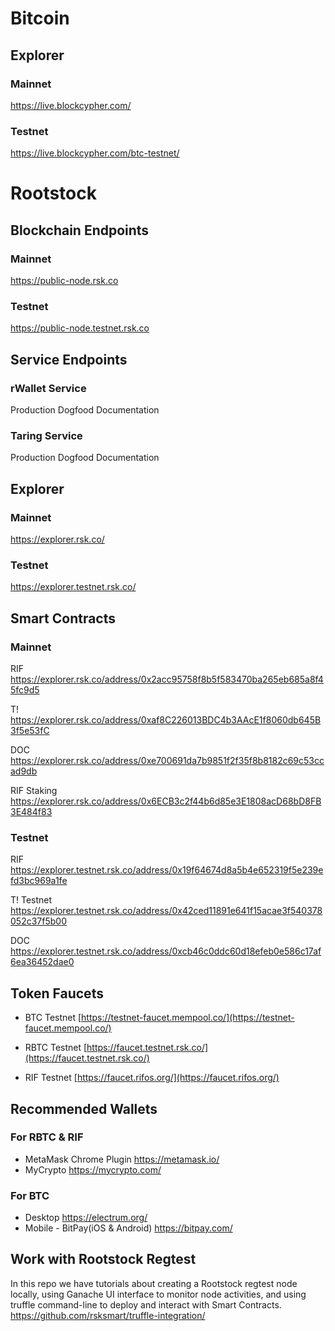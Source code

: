 # Bitcoin

## Explorer

### Mainnet
https://live.blockcypher.com/

### Testnet
https://live.blockcypher.com/btc-testnet/

# Rootstock

## Blockchain Endpoints

### Mainnet
https://public-node.rsk.co

### Testnet
https://public-node.testnet.rsk.co

## Service Endpoints
### rWallet Service
Production
Dogfood
Documentation

### Taring Service
Production
Dogfood
Documentation

## Explorer

### Mainnet
https://explorer.rsk.co/

### Testnet
https://explorer.testnet.rsk.co/

## Smart Contracts

### Mainnet
RIF
https://explorer.rsk.co/address/0x2acc95758f8b5f583470ba265eb685a8f45fc9d5

T!
https://explorer.rsk.co/address/0xaf8C226013BDC4b3AAcE1f8060db645B3f5e53fC

DOC
https://explorer.rsk.co/address/0xe700691da7b9851f2f35f8b8182c69c53ccad9db

RIF Staking
https://explorer.rsk.co/address/0x6ECB3c2f44b6d85e3E1808acD68bD8FB3E484f83

### Testnet
RIF
https://explorer.testnet.rsk.co/address/0x19f64674d8a5b4e652319f5e239efd3bc969a1fe

T! Testnet
https://explorer.testnet.rsk.co/address/0x42ced11891e641f15acae3f540378052c37f5b00

DOC
https://explorer.testnet.rsk.co/address/0xcb46c0ddc60d18efeb0e586c17af6ea36452dae0


## Token Faucets
- BTC Testnet [https://testnet-faucet.mempool.co/](https://testnet-faucet.mempool.co/)

- RBTC Testnet [https://faucet.testnet.rsk.co/](https://faucet.testnet.rsk.co/)

- RIF Testnet [https://faucet.rifos.org/](https://faucet.rifos.org/)

## Recommended Wallets
### For RBTC & RIF
- MetaMask Chrome Plugin https://metamask.io/
- MyCrypto https://mycrypto.com/

### For BTC
- Desktop https://electrum.org/
- Mobile - BitPay(iOS & Android) https://bitpay.com/

## Work with Rootstock Regtest
In this repo we have tutorials about creating a Rootstock regtest node locally, using Ganache UI interface to monitor node activities, and using truffle command-line to deploy and interact with Smart Contracts.
https://github.com/rsksmart/truffle-integration/

